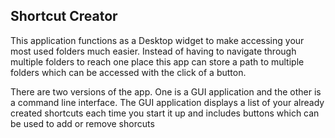 ## Shortcut Creator

This application functions as a Desktop widget to make accessing your most used folders much easier.
Instead of having to navigate through multiple folders to reach one place this app can store a path to multiple folders
which can be accessed with the click of a button. 

There are two versions of the app. One is a GUI application and the other is a command line interface.
The GUI application displays a list of your already created shortcuts each time you start it up and includes
buttons which can be used to add or remove shorcuts
